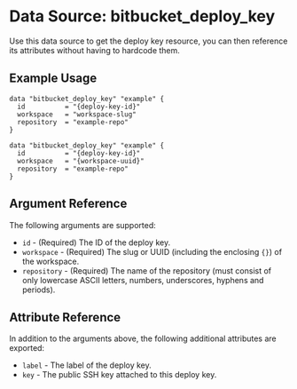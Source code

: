 # Data Source: bitbucket_deploy_key
Use this data source to get the deploy key resource, you can then reference its attributes without having to hardcode them.

## Example Usage
```hcl
data "bitbucket_deploy_key" "example" {
  id          = "{deploy-key-id}"
  workspace   = "workspace-slug"
  repository  = "example-repo"
}
```
```hcl
data "bitbucket_deploy_key" "example" {
  id          = "{deploy-key-id}"
  workspace   = "{workspace-uuid}"
  repository  = "example-repo"
}
```

## Argument Reference
The following arguments are supported:
* `id` - (Required) The ID of the deploy key.
* `workspace` - (Required) The slug or UUID (including the enclosing `{}`) of the workspace.
* `repository` - (Required) The name of the repository (must consist of only lowercase ASCII letters, numbers, underscores, hyphens and periods).

## Attribute Reference
In addition to the arguments above, the following additional attributes are exported:
* `label` - The label of the deploy key.
* `key` - The public SSH key attached to this deploy key.
